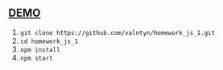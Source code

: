 ## [DEMO](https://valntyn.github.io/homework_js_1/)

1. `git clone https://github.com/valntyn/homework_js_1.git`
2. `cd homework_js_1`
3. `npm install`
4. `npm start`
